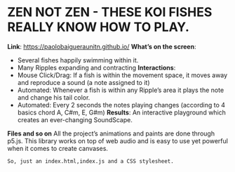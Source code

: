 # ZEN NOT ZEN - THESE KOI FISHES REALLY KNOW HOW TO PLAY. 
**Link**: https://paolobaigueraunitn.github.io/
**What’s on the screen**: 
- Several fishes happily swimming within it. 
- Many Ripples expanding and contracting
**Interactions**:
- Mouse Click/Drag: If a fish is within the movement space, it moves away and reproduce a sound (a note assigned to it)
- Automated: Whenever a fish is within any Ripple’s area it plays the note and change his tail color. 
- Automated: Every 2 seconds the notes playing changes (according to 4 basics chord A, C#m, E, G#m)
**Results**:
	An interactive playground which creates an ever-changing 
	SoundScape. 

		
**Files and so on**
	All the project’s animations and paints are done through 	p5.js. This library works on top of web audio and is 	easy to use yet powerful when it comes to create 		canvases.
	
	So, just an index.html,index.js and a CSS stylesheet.